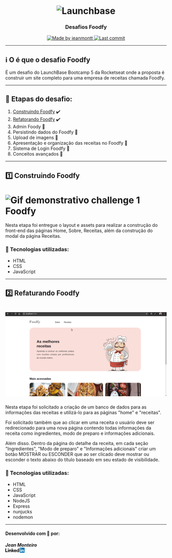 <h1 align="center">
    <img alt="Launchbase" src="https://storage.googleapis.com/golden-wind/bootcamp-launchbase/logo.png" width="400px" />
</h1>

<h3 align="center">
  Desafios Foodfy
</h3>

<p align="center">

  <a href="https://github.com/jeanmontt">
    <img alt="Made by jeanmontt" src="https://img.shields.io/badge/made%20by-jeanmontt-blue">
  </a>

  <a href="https://github.com/jeanmontt/foodfy/commits/master" >
    <img alt="Last commit" src="https://img.shields.io/github/last-commit/jeanmontt/foodfy">
  </a>

</p>

---

## ℹ️ O é que o desafio Foodfy

É um desafio do LaunchBase Bootcamp 5 da Rocketseat onde a proposta é construir um site completo para uma empresa de receitas chamada Foodfy.

---

## 📑️ Etapas do desafio:

1. [Construindo Foodfy](https://github.com/jeanmontt/foodfy/tree/master/%23README-construindo-foodfy) ✔️
2. [Refatorando Foodfy](https://github.com/jeanmontt/foodfy/tree/master/%2302_README-refaturando-foodfy) ✔️
3. Admin Foody 🚧️
4. Persistindo dados do Foodfy 🚧️
5. Upload de imagens 🚧️
6. Apresentação e organização das receitas no Foodfy 🚧️
7. Sistema de Login Foodfy 🚧️
8. Conceitos avançados 🚧️

---

## 1️⃣️ Construindo Foodfy

<h1>
<img src="public/assets/foodfy1.gif" alt="Gif demonstrativo challenge 1 Foodfy">
</h1>

Nesta etapa foi entregue o layout e assets para realizar a construção do front-end das páginas Home, Sobre, Receitas, além da construção do modal da página Receitas.

### 🚀️ Tecnologias utilizadas:

- HTML
- CSS
- JavaScript

---

## 2️⃣️ Refaturando Foodfy

<h1>
<img src="public/assets/foodfy2.gif" alt="Gif demonstrativo challenge 2 Foodfy">
</h1>

Nesta etapa foi solicitado a criação de um banco de dados para as informações das receitas e utilizá-lo para as páginas "home" e "receitas".

Foi solicitado também que ao clicar em uma receita o usuário deve ser redirecionado para uma nova página contendo todas informações da receita como ingredientes, modo de preparo e informações adicionais.

Além disso. Dentro da página do detalhe da receita, em cada seção "Ingredientes", "Modo de preparo" e "Informações adicionais" criar um botão MOSTRAR ou ESCONDER que ao ser clicado deve mostrar ou esconder o texto abaixo do título baseado em seu estado de visibilidade.

### 🚀️ Tecnologias utilizadas:

- HTML
- CSS
- JavaScript
- NodeJS
- Express
- nunjucks
- nodemon

---

#### Desenvolvido com 💙️ por:

***Jean Monteiro*** 
<br/> 
<a href="https://www.linkedin.com/in/jeanmont/">
<img src="https://raw.githubusercontent.com/jeanmontt/NLW-1.0/master/public/assets/linkedin.png">
</a>